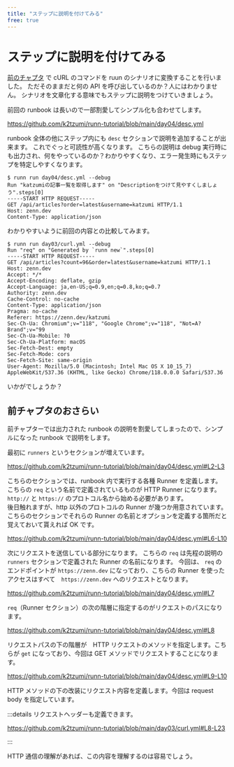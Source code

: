 ```yaml
---
title: "ステップに説明を付けてみる"
free: true
---
```


# ステップに説明を付けてみる

[前のチャプタ](https://zenn.dev/katzumi/books/runn-tutorial/viewer/curl) で cURL のコマンドを ruun のシナリオに変換することを行いました。 
ただそのままだと何の API を呼び出しているのか？人にはわかりません。
シナリオを文章化する意味でもステップに説明をつけていきましょう。

前回の runbook は長いので一部割愛してシンプル化も合わせてします。

https://github.com/k2tzumi/runn-tutorial/blob/main/day04/desc.yml

runbook 全体の他にステップ内にも `desc` セクションで説明を追加することが出来ます。
これでぐっと可読性が高くなります。
こちらの説明は debug 実行時にも出力され、何をやっているのか？わかりやすくなり、エラー発生時にもステップを特定しやすくなります。

```console
$ runn run day04/desc.yml --debug             
Run "katzumiの記事一覧を取得します" on "Descriptionをつけて見やすくしましょう".steps[0]
-----START HTTP REQUEST-----
GET /api/articles?order=latest&username=katzumi HTTP/1.1
Host: zenn.dev
Content-Type: application/json
```

わかりやすいように前回の内容との比較してみます。

```console
$ runn run day03/curl.yml --debug 
Run "req" on "Generated by `runn new`".steps[0]
-----START HTTP REQUEST-----
GET /api/articles?count=96&order=latest&username=katzumi HTTP/1.1
Host: zenn.dev
Accept: */*
Accept-Encoding: deflate, gzip
Accept-Language: ja,en-US;q=0.9,en;q=0.8,ko;q=0.7
Authority: zenn.dev
Cache-Control: no-cache
Content-Type: application/json
Pragma: no-cache
Referer: https://zenn.dev/katzumi
Sec-Ch-Ua: Chromium";v="118", "Google Chrome";v="118", "Not=A?Brand";v="99
Sec-Ch-Ua-Mobile: ?0
Sec-Ch-Ua-Platform: macOS
Sec-Fetch-Dest: empty
Sec-Fetch-Mode: cors
Sec-Fetch-Site: same-origin
User-Agent: Mozilla/5.0 (Macintosh; Intel Mac OS X 10_15_7) AppleWebKit/537.36 (KHTML, like Gecko) Chrome/118.0.0.0 Safari/537.36
```

いかがでしょうか？

## 前チャプタのおさらい

前チャプターでは出力された runbook の説明を割愛してしまったので、シンプルになった runbook で説明をします。

最初に `runners` というセクションが増えています。

https://github.com/k2tzumi/runn-tutorial/blob/main/day04/desc.yml#L2-L3

こちらのセクションでは、runbook 内で実行する各種 Runner を定義します。
こちらの `req` という名前で定義されているものが HTTP Runner になります。`http://` と `https://` のプロトコル名から始める必要があります。  
後日触れますが、http 以外のプロトコルの Runner が幾つか用意されています。
こちらのセクションでそれらの Runner の名前とオプションを定義する箇所だと覚えておいて貰えれば OK です。


https://github.com/k2tzumi/runn-tutorial/blob/main/day04/desc.yml#L6-L10

次にリクエストを送信している部分になります。
こちらの `req` は先程の説明の `runners` セクションで定義された Runner の名前になります。
今回は、 `req` のエンドポイントが `https://zenn.dev` になっており、こちらの Runner を使ったアクセスはすべて　`https://zenn.dev` へのリクエストとなります。

https://github.com/k2tzumi/runn-tutorial/blob/main/day04/desc.yml#L7

`req`（Runner セクション）の次の階層に指定するのがリクエストのパスになります。

https://github.com/k2tzumi/runn-tutorial/blob/main/day04/desc.yml#L8

リクエストパスの下の階層が　HTTP リクエストのメソッドを指定します。こちらが `get` になっており、今回は GET メソッドでリクエストすることになります。

https://github.com/k2tzumi/runn-tutorial/blob/main/day04/desc.yml#L9-L10

HTTP メソッドの下の改装にリクエスト内容を定義します。今回は request body を指定しています。

:::details リクエストヘッダーも定義できます。

https://github.com/k2tzumi/runn-tutorial/blob/main/day03/curl.yml#L8-L23

:::

HTTP 通信の理解があれば、この内容を理解するのは容易でしょう。
